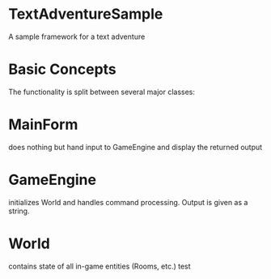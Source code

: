 # TextAdventureSample
A sample framework for a text adventure

# Basic Concepts
The functionality is split between several major classes:

# MainForm
does nothing but hand input to GameEngine and display the returned output

# GameEngine
initializes World and handles command processing. Output is given as a string.

# World
contains state of all in-game entities (Rooms, etc.)
test